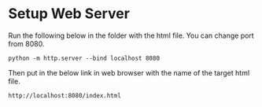 # Setup Web Server

Run the following below in the folder with the html file. You can change port from 8080.

```
python -m http.server --bind localhost 8080
```

Then put in the below link in web browser with the name of the target html file.

```
http://localhost:8080/index.html
```
